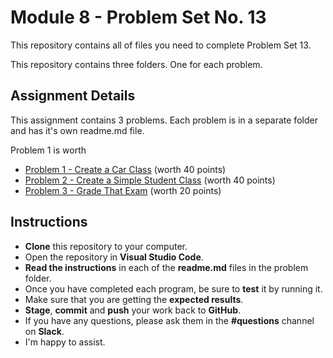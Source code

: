# Module 8 - Problem Set No. 13

This repository contains all of files you need to complete Problem Set 13.

This repository contains three folders. One for each problem.

## Assignment Details

This assignment contains 3 problems. Each problem is in a separate folder and has it's own readme.md file.

Problem 1 is worth 

- [Problem 1 - Create a Car Class](https://github.com/belgort-clark/ctec-121-problem-set-13/tree/master/problem01) (worth 40 points)
- [Problem 2 - Create a Simple Student Class](https://github.com/belgort-clark/ctec-121-problem-set-13/tree/master/problem02) (worth 40 points)
- [Problem 3 - Grade That Exam](https://github.com/belgort-clark/ctec-121-problem-set-13/tree/master/problem03) (worth 20 points)

## Instructions

- **Clone** this repository to your computer.
- Open the repository in **Visual Studio Code**.
- **Read the instructions** in each of the **readme.md** files in the problem folder.
- Once you have completed each program, be sure to **test** it by running it.
- Make sure that you are getting the **expected results**.
- **Stage**, **commit** and **push** your work back to **GitHub**.
- If you have any questions, please ask them in the **#questions** channel on **Slack**. 
- I'm happy to assist.